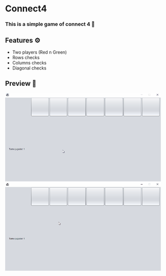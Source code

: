 # Connect4
### This is a simple game of connect 4 🙂
## Features ⚙
- Two players (Red n Green)
- Rows checks
- Columns checks
- Diagonal checks
## Preview 👀
![](https://github.com/ShxwZ/Connect4/blob/main/resourcesREADME/winGreen.gif)
![](https://github.com/ShxwZ/Connect4/blob/main/resourcesREADME/winRed.gif)
